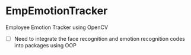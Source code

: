 # EmpEmotionTracker
Employee Emotion Tracker using OpenCV


- [ ] Need to integrate the face recognition and emotion recognition codes into packages using OOP
